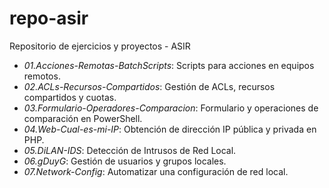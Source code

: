 # repo-asir

Repositorio de ejercicios y proyectos - ASIR

- *01.Acciones-Remotas-BatchScripts*: Scripts para acciones en equipos remotos.
- *02.ACLs-Recursos-Compartidos*: Gestión de ACLs, recursos compartidos y cuotas.
- *03.Formulario-Operadores-Comparacion*: Formulario y operaciones de comparación en PowerShell.
- *04.Web-Cual-es-mi-IP*: Obtención de dirección IP pública y privada en PHP.
- *05.DiLAN-IDS*: Detección de Intrusos de Red Local.
- *06.gDuyG*: Gestión de usuarios y grupos locales.
- *07.Network-Config*: Automatizar una configuración de red local.
